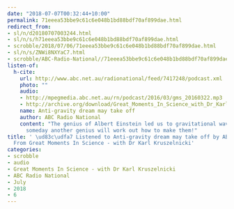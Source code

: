 ```yaml
---
date: "2018-07-07T00:32:44+10:00"
permalink: 71eeea53bbe9c61c6e048b1bd88bdf70af899dae.html
redirect_from:
- sl/n/d20180707003244.html
- sl/n/s/h71eeea53bbe9c61c6e048b1bd88bdf70af899dae.html
- scrobble/2018/07/06/71eeea53bbe9c61c6e048b1bd88bdf70af899dae.html
- sl/n/s/ZNWi8NXYaC7.html
- scrobble/ABC-Radio-National//71eeea53bbe9c61c6e048b1bd88bdf70af899dae.html
listen-of:
  h-cite:
    url: http://www.abc.net.au/radionational/feed/7417248/podcast.xml
    photo: ""
    audio:
    - http://mpegmedia.abc.net.au/rn/podcast/2016/03/gms_20160322.mp3
    - http://archive.org/download/Great_Moments_In_Science_with_Dr_Karl_Kruszelnicki-Podcast-by-ABC_Radio_National/Antigravity_dream_may_take_off.mp3
    name: Anti-gravity dream may take off
    author: ABC Radio National
    content: "The genius of Albert Einstein led us to gravitational waves \u2014 maybe
      someday another genius will work out how to make them!"
title: ' \ud83c\udfa7 Listened to Anti-gravity dream may take off by ABC Radio National
  From Great Moments In Science - with Dr Karl Kruszelnicki'
categories:
- scrobble
- audio
- Great Moments In Science - with Dr Karl Kruszelnicki
- ABC Radio National
- July
- 2018
- 6
---
```

